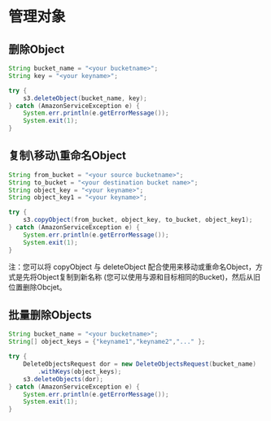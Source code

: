 # 管理对象

## 删除Object

```Java
String bucket_name = "<your bucketname>";
String key = "<your keyname>";

try {
    s3.deleteObject(bucket_name, key);
} catch (AmazonServiceException e) {
    System.err.println(e.getErrorMessage());
    System.exit(1);
}
```

## 复制\移动\重命名Object

```Java
String from_bucket = "<your source bucketname>";
String to_bucket = "<your destination bucket name>";
String object_key = "<your keyname>";
String object_key1 = "<your keyname>";

try {
    s3.copyObject(from_bucket, object_key, to_bucket, object_key1);
} catch (AmazonServiceException e) {
    System.err.println(e.getErrorMessage());
    System.exit(1);
}
```
注：您可以将 copyObject 与 deleteObject 配合使用来移动或重命名Object，方式是先将Object复制到新名称 (您可以使用与源和目标相同的Bucket)，然后从旧位置删除Obcjet。

## 批量删除Objects

```Java
String bucket_name = "<your bucketname>";
String[] object_keys = {"keyname1","keyname2","..." };

try {
    DeleteObjectsRequest dor = new DeleteObjectsRequest(bucket_name)
        .withKeys(object_keys);
    s3.deleteObjects(dor);
} catch (AmazonServiceException e) {
    System.err.println(e.getErrorMessage());
    System.exit(1);
}
```

